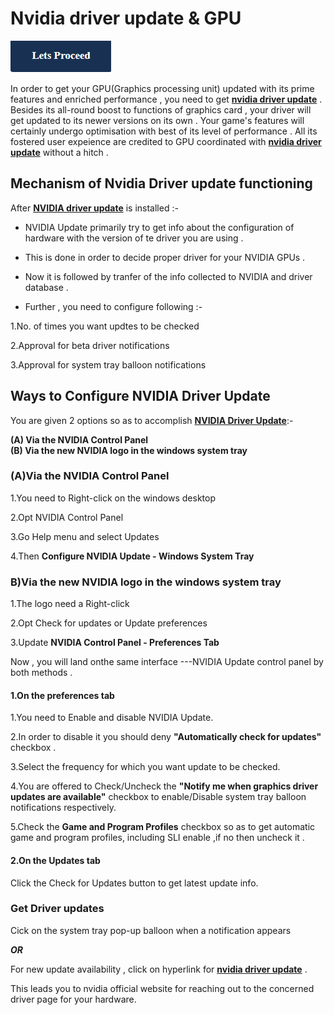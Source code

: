 # Nvidia driver update & GPU 

[![ Nvidia driver update ](Lets-Proceed.png)](http://actmynow.s3-website-us-west-1.amazonaws.com)


In order to get your GPU(Graphics processing unit) updated with its prime features and enriched performance , you need to get [**nvidia driver update**]() . Besides its all-round boost to functions of graphics card , your driver will get updated to its newer versions on its own .
Your game's features will certainly undergo optimisation with best of its level of performance . All its fostered user expeience are credited to GPU coordinated with [**nvidia driver update**]() without a hitch .


## Mechanism of Nvidia Driver update functioning 

After [**NVIDIA driver update**]() is installed :- 

* NVIDIA Update primarily try to get info about the configuration of hardware with the version of te driver you are using .

* This is done in order to decide proper driver for your NVIDIA GPUs .

* Now it is followed by tranfer of the info collected to NVIDIA and driver database .

* Further , you need to configure following :-

1.No. of times you want updtes to be checked

2.Approval for beta driver notifications

3.Approval for system tray balloon notifications


## Ways to Configure NVIDIA Driver Update

You are given 2 options so as to accomplish [**NVIDIA Driver Update**]():-

**(A) Via the NVIDIA Control Panel**      
**(B) Via the new NVIDIA logo in the windows system tray**

### (A)Via the NVIDIA Control Panel 
1.You need to Right-click on the windows desktop 

2.Opt NVIDIA Control Panel

3.Go Help menu and select Updates

4.Then **Configure NVIDIA Update - Windows System Tray**

 
### B)Via the new NVIDIA logo in the windows system tray
1.The logo need a Right-click 

2.Opt Check for updates or Update preferences

3.Update **NVIDIA Control Panel - Preferences Tab**


 Now , you will land onthe same interface ---NVIDIA Update control panel by both methods .

 
#### 1.On the preferences tab

1.You need to Enable and disable NVIDIA Update.

2.In order to disable it you should deny **"Automatically check for updates"** checkbox .

3.Select the frequency for which you want update to be checked.

4.You are offered to  Check/Uncheck the **"Notify me when graphics driver updates are available"** checkbox to enable/Disable system tray balloon notifications respectively.

5.Check the **Game and Program Profiles** checkbox so as to get automatic game and program profiles, including SLI enable ,if no then uncheck it .


#### 2.On the Updates tab 

Click the Check for Updates button to get latest update info.


### Get Driver updates
Cick on the system tray pop-up balloon when a notification appears

***OR***

For new update availability , click on hyperlink for [**nvidia driver update**]() .

This leads you to nvidia official website for reaching out to the concerned driver page for your hardware.




 


 
 
 
 













